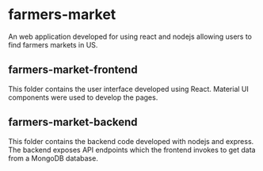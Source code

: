 # farmers-market
An web application developed for using react and nodejs allowing users to find farmers markets in US.

## farmers-market-frontend

This folder contains the user interface developed using React. Material UI components were used to develop the pages.

## farmers-market-backend

This folder contains the backend code developed with nodejs and express. The backend exposes API endpoints which the frontend invokes to get data from a MongoDB database.